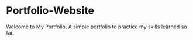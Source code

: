 # Portfolio-Website
Welcome to My Portfolio,   A simple portfolio to practice my skills learned so far.
